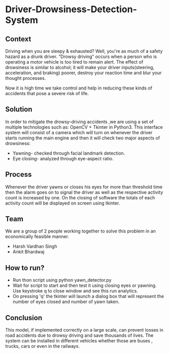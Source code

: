 # Driver-Drowsiness-Detection-System

## Context
Driving when you are sleepy & exhausted? Well, you're as much of a safety hazard as a drunk driver. “Drowsy driving” occurs when a person who is operating a motor vehicle is too tired to remain alert. The effect of drowsiness is similar to alcohol; it will make your driver inputs(steering, acceleration, and braking) poorer, destroy your reaction time and blur your thought processes.

Now it is high time we take control and help in reducing these kinds of accidents that pose a severe risk of life.

## Solution
In order to mitigate the drowsy-driving accidents ,we are using a set of multiple technologies such as: OpenCV + Tkinter in Python3. This interface system will consist of a camera which will turn on whenever the driver starts running the main engine and then it will check two major aspects of drowsiness:
* Yawning- checked through facial landmark detection.
* Eye closing- analyzed through eye-aspect ratio.

## Process
Whenever the driver yawns or closes his eyes for more than threshold time then the alarm goes on to signal the driver as well as the respective activity count is increased by one. On the closing of software the totals of each activity count will be displayed on screen using tkinter.

## Team
We are a group of 2 people working together to solve this problem in an economically feasible manner.
* Harsh Vardhan Singh
* Ankit Bhardwaj

## How to run?
* Run thon script using python yawn_detector.py
* Wait for script to start and then test it using closing eyes or yawning. Use keystroke q to close window and see this run analytics.
* On pressing 'q' the tkinter will launch a dialog box that will represent the number of eyes closed and number of yawn taken.

## Conclusion
This model, if implemented correctly on a large scale, can prevent losses in road accidents due to drowsy driving and save thousands of lives. The system can be installed in different vehicles whether those are buses , trucks, cars or even in the railways.
